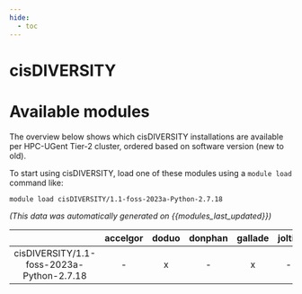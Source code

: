 ```yaml
---
hide:
  - toc
---
```


cisDIVERSITY
============

# Available modules


The overview below shows which cisDIVERSITY installations are available per HPC-UGent Tier-2 cluster, ordered based on software version (new to old).

To start using cisDIVERSITY, load one of these modules using a `module load` command like:

```shell
module load cisDIVERSITY/1.1-foss-2023a-Python-2.7.18
```

*(This data was automatically generated on {{modules_last_updated}})*  

| |accelgor|doduo|donphan|gallade|joltik|shinx|
| :---: | :---: | :---: | :---: | :---: | :---: | :---: |
|cisDIVERSITY/1.1-foss-2023a-Python-2.7.18|-|x|-|x|-|x|
